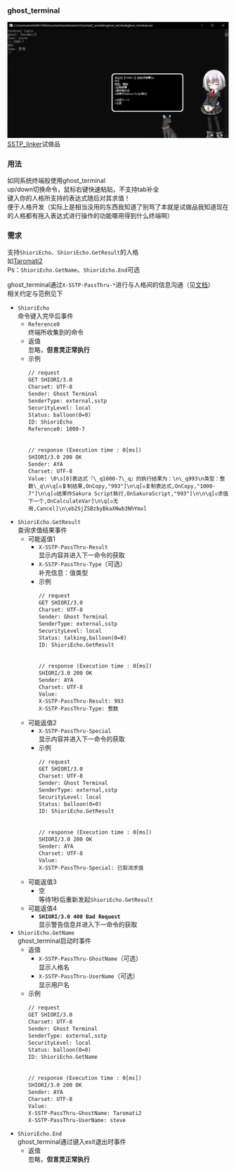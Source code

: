 ### ghost_terminal  
![预览图]( ./preview.png )
[SSTP_linker]( https://github.com/Taromati2/SSTP_linker )试做品  

### 用法  
如同系统终端般使用ghost_terminal  
up/down切换命令，鼠标右键快速粘贴，不支持tab补全  
键入你的人格所支持的表达式随后对其求值！  
便于人格开发（实际上是相当没用的东西我知道了别骂了本就是试做品我知道现在的人格都有拖入表达式进行操作的功能哪用得到什么终端啊）  

### 需求  
支持`ShioriEcho`、`ShioriEcho.GetResult`的人格  
如[Taromati2]( https://github.com/Taromati2/Taromati2 )  
Ps：`ShioriEcho.GetName`、`ShioriEcho.End`可选  

ghost_terminal通过`X-SSTP-PassThru-*`进行与人格间的信息沟通（见[文档]( http://ssp.shillest.net/ukadoc/manual/spec_shiori3.html )）  
相关约定与范例见下  

- `ShioriEcho`  
  命令键入完毕后事件  
  * `Reference0`  
	终端所收集到的命令  
  * 返值  
	忽略，**但言灵正常执行**  
  * 示例  
	```
	// request
	GET SHIORI/3.0
	Charset: UTF-8
	Sender: Ghost Terminal
	SenderType: external,sstp
	SecurityLevel: local
	Status: balloon(0=0)
	ID: ShioriEcho
	Reference0: 1000-7


	// response (Execution time : 0[ms])
	SHIORI/3.0 200 OK
	Sender: AYA
	Charset: UTF-8
	Value: \0\s[0]表达式『\_q1000-7\_q』的执行结果为：\n\_q993\n类型：整数\_q\n\q[◇复制结果,OnCopy,"993"]\n\q[◇复制表达式,OnCopy,"1000-7"]\n\q[◇结果作Sakura Script執行,OnSakuraScript,"993"]\n\n\q[◇求值下一个,OnCalculateVar]\n\q[◇无用,Cancel]\n\eb25jZSBzbyBkaXNwb3NhYmxl
	```
- `ShioriEcho.GetResult`  
  查询求值结果事件  
  * 可能返值1  
	- `X-SSTP-PassThru-Result`  
	  显示内容并进入下一命令的获取  
	- `X-SSTP-PassThru-Type`（可选）  
	  补充信息：值类型  
	- 示例  
	  ```
	  // request
	  GET SHIORI/3.0
	  Charset: UTF-8
	  Sender: Ghost Terminal
	  SenderType: external,sstp
	  SecurityLevel: local
	  Status: talking,balloon(0=0)
	  ID: ShioriEcho.GetResult


	  // response (Execution time : 0[ms])
	  SHIORI/3.0 200 OK
	  Sender: AYA
	  Charset: UTF-8
	  Value: 
	  X-SSTP-PassThru-Result: 993
	  X-SSTP-PassThru-Type: 整数
	  ```
  * 可能返值2  
	- `X-SSTP-PassThru-Special`  
	  显示内容并进入下一命令的获取  
	- 示例  
	  ```
	  // request
	  GET SHIORI/3.0
	  Charset: UTF-8
	  Sender: Ghost Terminal
	  SenderType: external,sstp
	  SecurityLevel: local
	  Status: balloon(0=0)
	  ID: ShioriEcho.GetResult


	  // response (Execution time : 0[ms])
	  SHIORI/3.0 200 OK
	  Sender: AYA
	  Charset: UTF-8
	  Value: 
	  X-SSTP-PassThru-Special: 已取消求值
	  ```
  * 可能返值3  
	- 空  
	  等待1秒后重新发起`ShioriEcho.GetResult`  
  * 可能返值4  
	- **`SHIORI/3.0 400 Bad Request`**  
	  显示警告信息并进入下一命令的获取  
- `ShioriEcho.GetName`  
  ghost_terminal启动时事件  
  * 返值  
	- `X-SSTP-PassThru-GhostName`（可选）  
	  显示人格名  
	- `X-SSTP-PassThru-UserName`（可选）  
	  显示用户名  
  * 示例  
	```
	// request
	GET SHIORI/3.0
	Charset: UTF-8
	Sender: Ghost Terminal
	SenderType: external,sstp
	SecurityLevel: local
	Status: balloon(0=0)
	ID: ShioriEcho.GetName


	// response (Execution time : 0[ms])
	SHIORI/3.0 200 OK
	Sender: AYA
	Charset: UTF-8
	Value: 
	X-SSTP-PassThru-GhostName: Taromati2
	X-SSTP-PassThru-UserName: steve
	```
- `ShioriEcho.End`  
  ghost_terminal通过键入exit退出时事件  
  * 返值  
	忽略，**但言灵正常执行**  

